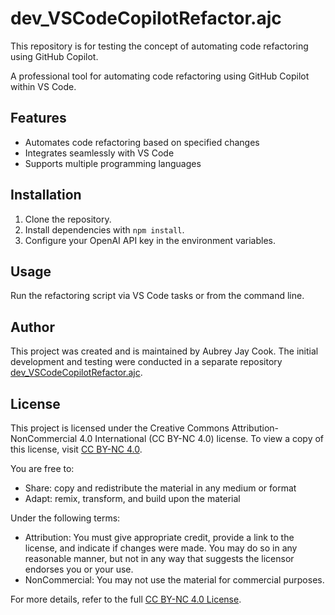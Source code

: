 # dev_VSCodeCopilotRefactor.ajc
This repository is for testing the concept of automating code refactoring using GitHub Copilot.

A professional tool for automating code refactoring using GitHub Copilot within VS Code.

## Features

- Automates code refactoring based on specified changes
- Integrates seamlessly with VS Code
- Supports multiple programming languages

## Installation

1. Clone the repository.
2. Install dependencies with `npm install`.
3. Configure your OpenAI API key in the environment variables.

## Usage

Run the refactoring script via VS Code tasks or from the command line.

## Author

This project was created and is maintained by Aubrey Jay Cook. The initial development and testing were conducted in a separate repository [dev_VSCodeCopilotRefactor.ajc](https://github.com/aubreyjcook/dev_VSCodeCopilotRefactor.ajc).

## License

This project is licensed under the Creative Commons Attribution-NonCommercial 4.0 International (CC BY-NC 4.0) license. To view a copy of this license, visit [CC BY-NC 4.0](https://creativecommons.org/licenses/by-nc/4.0/legalcode).

You are free to:

- Share: copy and redistribute the material in any medium or format
- Adapt: remix, transform, and build upon the material

Under the following terms:

- Attribution: You must give appropriate credit, provide a link to the license, and indicate if changes were made. You may do so in any reasonable manner, but not in any way that suggests the licensor endorses you or your use.
- NonCommercial: You may not use the material for commercial purposes.

For more details, refer to the full [CC BY-NC 4.0 License](https://creativecommons.org/licenses/by-nc/4.0/legalcode).
